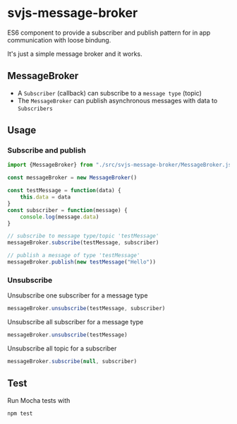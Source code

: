 # svjs-message-broker

ES6 component to provide a subscriber and publish pattern for in app communication with loose bindung.

It's just a simple message broker and it works.

## MessageBroker

- A `Subscriber` (callback) can subscribe to a `message type` (topic)
- The `MessageBroker` can publish asynchronous messages with data to `Subscribers`

## Usage

### Subscribe and publish

```javascript
import {MessageBroker} from "./src/svjs-message-broker/MessageBroker.js"

const messageBroker = new MessageBroker()

const testMessage = function(data) {
    this.data = data
}
const subscriber = function(message) {
    console.log(message.data)
}

// subscribe to message type/topic 'testMessage'
messageBroker.subscribe(testMessage, subscriber)

// publish a message of type 'testMessage'
messageBroker.publish(new testMessage("Hello"))
```

### Unsubscribe

Unsubscribe one subscriber for a message type
```javascript
messageBroker.unsubscribe(testMessage, subscriber)
```

Unsubscribe all subscriber for a message type
```javascript
messageBroker.unsubscribe(testMessage)
```

Unsubscribe all topic for a subscriber
```javascript
messageBroker.subscribe(null, subscriber)
```

## Test

Run Mocha tests with

```bash
npm test
```
